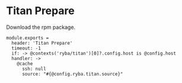 
# Titan Prepare

Download the rpm package.

    module.exports =
      header: 'Titan Prepare'
      timeout: -1
      if: -> @contexts('ryba/titan')[0]?.config.host is @config.host
      handler: ->
        @cache
          ssh: null
          source: "#{@config.ryba.titan.source}"
